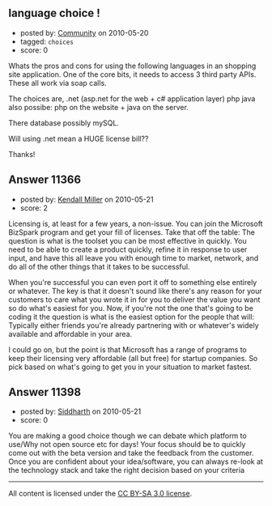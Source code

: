## language choice !

- posted by: [Community](https://stackexchange.com/users/-1/-1-community) on 2010-05-20
- tagged: `choices`
- score: 0

Whats the pros and cons for using the following languages in an shopping site application. One of the core bits, it needs to access 3 third party APIs. These all work via soap calls. 

The choices are, 
.net (asp.net for the web + c# application layer)
php 
java 
also possibe: php on the website + java on the server.

There database possibly mySQL.

Will using .net mean a HUGE license bill??


Thanks!



## Answer 11366

- posted by: [Kendall Miller](https://stackexchange.com/users/-1/2210-kendall-miller) on 2010-05-21
- score: 2

Licensing is, at least for a few years, a non-issue.  You can join the Microsoft BizSpark program and get your fill of licenses.  Take that off the table:  The question is what is the toolset you can be most effective in quickly.  You need to be able to create a product quickly, refine it in response to user input, and have this all leave you with enough time to market, network, and do all of the other things that it takes to be successful.  

When you're successful you can even port it off to something else entirely or whatever.  The key is that it doesn't sound like there's any reason for your customers to care what you wrote it in for you to deliver the value you want so do what's easiest for you.  Now, if you're not the one that's going to be coding it the question is what is the easiest option for the people that will:  Typically either friends you're already partnering with or whatever's widely available and affordable in your area.

I could go on, but the point is that Microsoft has a range of programs to keep their licensing very affordable (all but free) for startup companies.  So pick based on what's going to get you in your situation to market fastest.


## Answer 11398

- posted by: [Siddharth](https://stackexchange.com/users/-1/969-siddharth) on 2010-05-21
- score: 0

You are making a good choice though we can debate which platform to use/Why not open source etc for days! Your focus should be to quickly come out with the beta version and take the feedback from the customer. Once you are confident about your idea/software, you can always re-look at the technology stack and take the right decision based on your criteria




---

All content is licensed under the [CC BY-SA 3.0 license](https://creativecommons.org/licenses/by-sa/3.0/).
